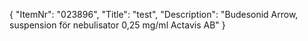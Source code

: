 {
  "ItemNr": "023896",
  "Title": "test",
  "Description": "Budesonid Arrow, suspension för nebulisator 0,25 mg/ml Actavis AB"
}